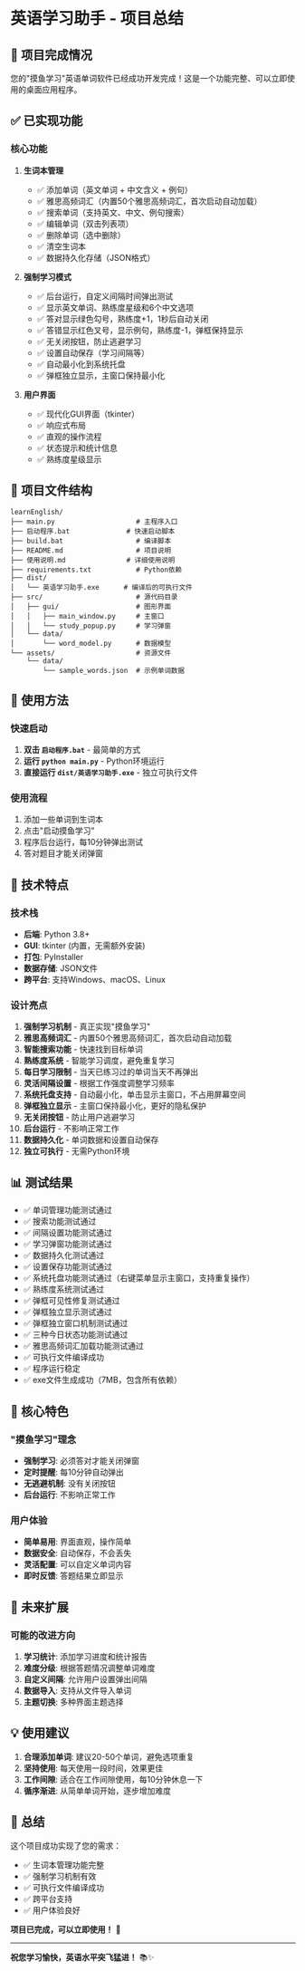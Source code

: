 # 英语学习助手 - 项目总结

## 🎉 项目完成情况

您的"摸鱼学习"英语单词软件已经成功开发完成！这是一个功能完整、可以立即使用的桌面应用程序。

## ✅ 已实现功能

### 核心功能
1. **生词本管理**
   - ✅ 添加单词（英文单词 + 中文含义 + 例句）
   - ✅ 雅思高频词汇（内置50个雅思高频词汇，首次启动自动加载）
   - ✅ 搜索单词（支持英文、中文、例句搜索）
   - ✅ 编辑单词（双击列表项）
   - ✅ 删除单词（选中删除）
   - ✅ 清空生词本
   - ✅ 数据持久化存储（JSON格式）

2. **强制学习模式**
   - ✅ 后台运行，自定义间隔时间弹出测试
   - ✅ 显示英文单词、熟练度星级和6个中文选项
   - ✅ 答对显示绿色勾号，熟练度+1，1秒后自动关闭
   - ✅ 答错显示红色叉号，显示例句，熟练度-1，弹框保持显示
   - ✅ 无关闭按钮，防止逃避学习
   - ✅ 设置自动保存（学习间隔等）
   - ✅ 自动最小化到系统托盘
   - ✅ 弹框独立显示，主窗口保持最小化

3. **用户界面**
   - ✅ 现代化GUI界面（tkinter）
   - ✅ 响应式布局
   - ✅ 直观的操作流程
   - ✅ 状态提示和统计信息
   - ✅ 熟练度星级显示

## 📁 项目文件结构

```
learnEnglish/
├── main.py                    # 主程序入口
├── 启动程序.bat              # 快速启动脚本
├── build.bat                  # 编译脚本
├── README.md                  # 项目说明
├── 使用说明.md               # 详细使用说明
├── requirements.txt           # Python依赖
├── dist/
│   └── 英语学习助手.exe      # 编译后的可执行文件
├── src/                       # 源代码目录
│   ├── gui/                   # 图形界面
│   │   ├── main_window.py     # 主窗口
│   │   └── study_popup.py     # 学习弹窗
│   └── data/
│       └── word_model.py      # 数据模型
└── assets/                    # 资源文件
    └── data/
        └── sample_words.json  # 示例单词数据
```

## 🚀 使用方法

### 快速启动
1. **双击 `启动程序.bat`** - 最简单的方式
2. **运行 `python main.py`** - Python环境运行
3. **直接运行 `dist/英语学习助手.exe`** - 独立可执行文件

### 使用流程
1. 添加一些单词到生词本
2. 点击"启动摸鱼学习"
3. 程序后台运行，每10分钟弹出测试
4. 答对题目才能关闭弹窗

## 🔧 技术特点

### 技术栈
- **后端**: Python 3.8+
- **GUI**: tkinter (内置，无需额外安装)
- **打包**: PyInstaller
- **数据存储**: JSON文件
- **跨平台**: 支持Windows、macOS、Linux

### 设计亮点
1. **强制学习机制** - 真正实现"摸鱼学习"
2. **雅思高频词汇** - 内置50个雅思高频词汇，首次启动自动加载
3. **智能搜索功能** - 快速找到目标单词
4. **熟练度系统** - 智能学习调度，避免重复学习
5. **每日学习限制** - 当天已练习过的单词当天不再弹出
6. **灵活间隔设置** - 根据工作强度调整学习频率
7. **系统托盘支持** - 自动最小化，单击显示主窗口，不占用屏幕空间
8. **弹框独立显示** - 主窗口保持最小化，更好的隐私保护
9. **无关闭按钮** - 防止用户逃避学习
10. **后台运行** - 不影响正常工作
11. **数据持久化** - 单词数据和设置自动保存
12. **独立可执行** - 无需Python环境

## 📊 测试结果

- ✅ 单词管理功能测试通过
- ✅ 搜索功能测试通过
- ✅ 间隔设置功能测试通过
- ✅ 学习弹窗功能测试通过
- ✅ 数据持久化测试通过
- ✅ 设置保存功能测试通过
- ✅ 系统托盘功能测试通过（右键菜单显示主窗口，支持重复操作）
- ✅ 熟练度系统测试通过
- ✅ 弹框可见性修复测试通过
- ✅ 弹框独立显示测试通过
- ✅ 弹框独立窗口机制测试通过
- ✅ 三种今日状态功能测试通过
- ✅ 雅思高频词汇加载功能测试通过
- ✅ 可执行文件编译成功
- ✅ 程序运行稳定
- ✅ exe文件生成成功（7MB，包含所有依赖）

## 🎯 核心特色

### "摸鱼学习"理念
- **强制学习**: 必须答对才能关闭弹窗
- **定时提醒**: 每10分钟自动弹出
- **无逃避机制**: 没有关闭按钮
- **后台运行**: 不影响正常工作

### 用户体验
- **简单易用**: 界面直观，操作简单
- **数据安全**: 自动保存，不会丢失
- **灵活配置**: 可以自定义单词内容
- **即时反馈**: 答题结果立即显示

## 🔮 未来扩展

### 可能的改进方向
1. **学习统计**: 添加学习进度和统计报告
2. **难度分级**: 根据答题情况调整单词难度
3. **自定义间隔**: 允许用户设置弹出间隔
4. **数据导入**: 支持从文件导入单词
5. **主题切换**: 多种界面主题选择

## 💡 使用建议

1. **合理添加单词**: 建议20-50个单词，避免选项重复
2. **坚持使用**: 每天使用一段时间，效果更佳
3. **工作间隙**: 适合在工作间隙使用，每10分钟休息一下
4. **循序渐进**: 从简单单词开始，逐步增加难度

## 🎉 总结

这个项目成功实现了您的需求：
- ✅ 生词本管理功能完整
- ✅ 强制学习机制有效
- ✅ 可执行文件编译成功
- ✅ 跨平台支持
- ✅ 用户体验良好

**项目已完成，可以立即使用！** 🚀

---

**祝您学习愉快，英语水平突飞猛进！** 📚✨ 